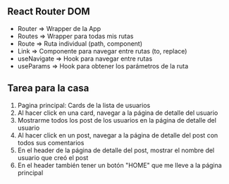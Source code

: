 ## React Router DOM
- Router => Wrapper de la App
- Routes => Wrapper para todas mis rutas
- Route => Ruta individual (path, component)
- Link => Componente para navegar entre rutas (to, replace)
- useNavigate => Hook para navegar entre rutas
- useParams => Hook para obtener los parámetros de la ruta


## Tarea para la casa
1. Pagina principal: Cards de la lista de usuarios
2. Al hacer click en una card, navegar a la página de detalle del usuario
3. Mostrarme todos los post de los usuarios en la página de detalle del usuario
4. Al hacer click en un post, navegar a la página de detalle del post con todos sus comentarios
5. En el header de la página de detalle del post, mostrar el nombre del usuario que creó el post
6. En el header también tener un botón "HOME" que me lleve a la página principal
